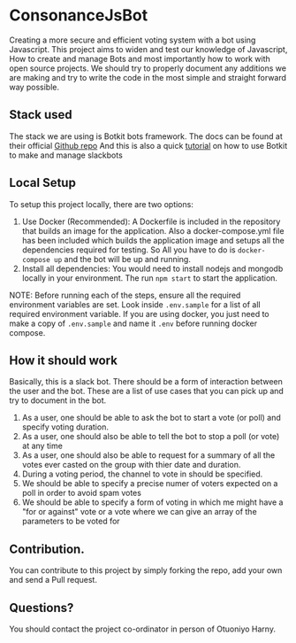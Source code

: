 # ConsonanceJsBot
Creating a more secure and efficient voting system with a bot using Javascript.
This project aims to widen and test our knowledge of Javascript, How to create and manage Bots and most importantly how to work with open source projects.
We should try to properly document any additions we are making and try to write the code in the most simple and straight forward way possible.


## Stack used
The stack we are using is Botkit bots framework.
The docs can be found at their official [Github repo](https://github.com/howdyai/botkit "Botkit for slack")
And this is also a quick [tutorial](http://altitudelabs.com/blog/create-a-slackbot-using-botkit/) on how to use Botkit to make and manage slackbots

## Local Setup
To setup this project locally, there are two options:
1. Use Docker (Recommended): A Dockerfile is included in the repository that builds an image for the application. 
Also a docker-compose.yml file has been included which builds the application image and setups all the dependencies required for testing.
 So All you have to do is `docker-compose up` and the bot will be up and running.
2. Install all dependencies: You would need to install nodejs and mongodb locally in your environment. The run `npm start` to start the application.

NOTE: Before running each of the steps, ensure all the required environment variables are set. Look inside `.env.sample` for a list of all required environment variable. 
If you are using docker, you just need to make a copy of `.env.sample` and name it `.env` before running docker compose.


## How it should work
Basically, this is a slack bot. There should be a form of interaction between the user and the bot.
These are a list of use cases that you can pick up and try to document in the bot.
1. As a user, one should be able to ask the bot to start a vote (or poll) and specify voting duration.
2. As a user, one should also be able to tell the bot to stop a poll (or vote) at any time
3. As a user, one should also be able to request for a summary of all the votes ever casted on the group with thier date and duration.
4. During a voting period, the channel to vote in should be specified.
5. We should be able to specify a precise numer of voters expected on a poll in order to avoid spam votes
6. We should be able to specify a form of voting in which me might have a "for or against" vote or a vote where we can give an array of the parameters to be voted for

## Contribution.
You can contribute to this project by simply forking the repo, add your own and send a Pull request.


## Questions? 

You should contact the project co-ordinator in person of Otuoniyo Harny. 

